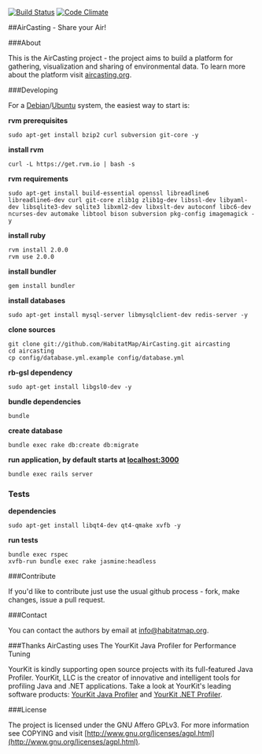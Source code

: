 [![Build Status](https://secure.travis-ci.org/HabitatMap/AirCasting.png)](https://travis-ci.org/HabitatMap/AirCasting)
[![Code Climate](https://codeclimate.com/github/HabitatMap/AirCasting/badges/gpa.svg)](https://codeclimate.com/github/HabitatMap/AirCasting)

##AirCasting - Share your Air!

###About

This is the AirCasting project - the project aims to build a platform for gathering, visualization and sharing of environmental data. To learn more about the platform visit [aircasting.org](http://aircasting.org).

###Developing

For a [Debian](http://debian.org)/[Ubuntu](http://ubuntu.com) system, the easiest way to start is:

**rvm prerequisites**

`sudo apt-get install bzip2 curl subversion git-core -y`

**install rvm**

`curl -L https://get.rvm.io | bash -s`

**rvm requirements**

`sudo apt-get install build-essential openssl libreadline6 libreadline6-dev curl git-core zlib1g zlib1g-dev libssl-dev libyaml-dev libsqlite3-dev sqlite3 libxml2-dev libxslt-dev autoconf libc6-dev ncurses-dev automake libtool bison subversion pkg-config imagemagick -y`

**install ruby**

```
rvm install 2.0.0
rvm use 2.0.0
```

**install bundler**

`gem install bundler`

**install databases**

`sudo apt-get install mysql-server libmysqlclient-dev redis-server -y`

**clone sources**

```
git clone git://github.com/HabitatMap/AirCasting.git aircasting
cd aircasting
cp config/database.yml.example config/database.yml
```

**rb-gsl dependency**

`sudo apt-get install libgsl0-dev -y`

**bundle dependencies**

`bundle`

**create database**

`bundle exec rake db:create db:migrate`

**run application, by default starts at [localhost:3000](http://localhost:3000)**

`bundle exec rails server`

### Tests

**dependencies**

`sudo apt-get install libqt4-dev qt4-qmake xvfb -y`

**run tests**

```
bundle exec rspec
xvfb-run bundle exec rake jasmine:headless
```

###Contribute

If you'd like to contribute just use the usual github process - fork, make changes, issue a pull request.

###Contact

You can contact the authors by email at [info@habitatmap.org](mailto:info@habitatmap.org).

###Thanks
AirCasting uses The YourKit Java Profiler for Performance Tuning

YourKit is kindly supporting open source projects with its full-featured Java Profiler. YourKit, LLC is the creator of innovative and intelligent tools for profiling Java and .NET applications. Take a look at YourKit's leading software products: [YourKit Java Profiler](http://www.yourkit.com/java/profiler/index.jsp) and [YourKit .NET Profiler](http://www.yourkit.com/.net/profiler/index.jsp).

###License

The project is licensed under the GNU Affero GPLv3. For more information see COPYING and visit [http://www.gnu.org/licenses/agpl.html](http://www.gnu.org/licenses/agpl.html).
